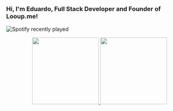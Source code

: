 ### Hi, I'm Eduardo, Full Stack Developer and Founder of Looup.me!
![Spotify recently played](https://spotify-recently-played-readme.vercel.app/api?user=jeffreyca16)
<div align="center">
  <a href="https://github.com/eduardolooup">
  <img height="180em" src="https://github-readme-stats.vercel.app/api?username=eduardolooup&show_icons=true&theme=graywhite&include_all_commits=true&count_private=true"/>
  <img height="180em" src="https://github-readme-stats.vercel.app/api/top-langs/?username=eduardolooup&layout=compact&langs_count=7&theme=graywhite"/>
</div>
